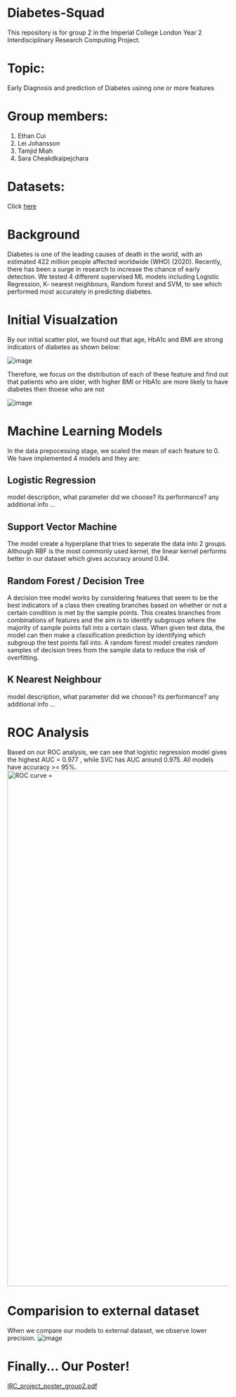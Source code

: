# Diabetes-Squad
This repository is for group 2 in the Imperial College London Year 2 Interdisciplinary Research Computing Project.

# Topic:
Early Diagnosis and prediction of Diabetes usinng one or more features

# Group members:
1. Ethan Cui
2. Lei Johansson
3. Tamjid Miah
4. Sara Cheakdkaipejchara

# Datasets:
Click [here](https://data.mendeley.com/datasets/wj9rwkp9c2/1/files/2eb60cac-96b8-46ea-b971-6415e972afc9)

# Background
Diabetes is one of the leading causes of death in the world, with an estimated 422 million people affected worldwide (WHO) (2020). Recently, there has been a surge in research to increase the chance of early detection. We tested 4 different supervised ML models including Logistic Regression, K- nearest neighbours, Random forest and SVM, to see which performed most accurately in predicting diabetes.

# Initial Visualzation
By our initial scatter plot, we found out that age, HbA1c and BMI are strong indicators of diabetes as shown below:

![image](https://user-images.githubusercontent.com/68168401/159133009-43742fdb-d47f-4f52-a3c0-f7f6d45e35d6.png)


Therefore, we focus on the distribution of each of these feature and find out that patients who are older, with higher BMI or HbA1c are more likely to have diabetes then thoese who are not

![image](https://user-images.githubusercontent.com/68168401/159133017-916d78f9-0ebd-4449-9fd4-8aeffa793736.png)

# Machine Learning Models
In the data prepocessing stage, we scaled the mean of each feature to 0. We have implemented 4 models and they are:
## Logistic Regression
model description, what parameter did we choose? its performance? any additional info ...
## Support Vector Machine
The model create a hyperplane that tries to seperate the data into 2 groups. Although RBF is the most commonly used kernel, the linear kernel performs better in our dataset which gives accuracy around 0.94.

## Random Forest / Decision Tree
A decision tree model works by considering features that seem to be the best indicators of a class then creating branches based on whether or not a certain condition is met by the sample points. This creates branches from combinations of features and the aim is to identify subgroups where the majority of sample points fall into a certain class. When given test data, the model can then make a classification prediction by identifying which subgroup the test points fall into. A random forest model creates random samples of decision trees from the sample data to reduce the risk of overfitting.

## K Nearest Neighbour
model description, what parameter did we choose? its performance? any additional info ...

# ROC Analysis
Based on our ROC analysis, we can see that logistic regression model gives the highest AUC = 0.977 , while SVC has AUC around 0.975. All models have accuracy >= 95%.
<img width="1172" alt="ROC curve =" src="https://user-images.githubusercontent.com/68168401/159257898-ca6c38e2-3faf-4f6c-b32f-36ba79c1dcf7.png">


# Comparision to external dataset
When we compare our models to external dataset, we observe lower precision.
![image](https://user-images.githubusercontent.com/68168401/159133062-388bb14f-924a-4610-a2f3-8ca77741cf8f.png)

# Finally... Our Poster!
[IRC_project_poster_group2.pdf](https://github.com/QizheCui/Diabetes-Squad/files/8315231/IRC_project_poster_group2.pdf)
